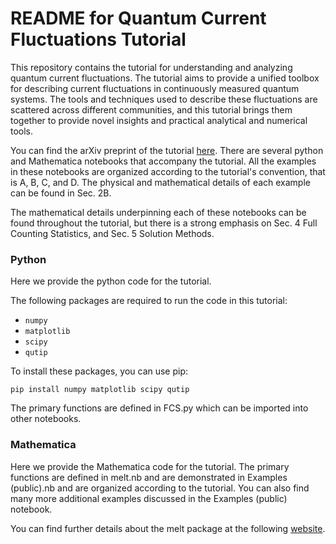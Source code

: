 # README for Quantum Current Fluctuations Tutorial

This repository contains the tutorial for understanding and analyzing quantum current fluctuations. The tutorial aims to provide a unified toolbox for describing current fluctuations in continuously measured quantum systems. The tools and techniques used to describe these fluctuations are scattered across different communities, and this tutorial brings them together to provide novel insights and practical analytical and numerical tools.

You can find the arXiv preprint of the tutorial [here](https://arxiv.org/abs/2303.04270). There are several python and Mathematica notebooks that accompany the tutorial. All the examples in these notebooks are organized according to the tutorial's convention, that is A, B, C, and D. The physical and mathematical details of each example can be found in Sec. 2B. 

The mathematical details underpinning each of these notebooks can be found throughout the tutorial, but there is a strong emphasis on Sec. 4 Full Counting Statistics, and Sec. 5 Solution Methods.

### Python 
Here we provide the python code for the tutorial. 

The following packages are required to run the code in this tutorial:

- `numpy`
- `matplotlib`
- `scipy`
- `qutip`

To install these packages, you can use pip:

`pip install numpy matplotlib scipy qutip`

The primary functions are defined in FCS.py which can be imported into other notebooks.

### Mathematica
Here we provide the Mathematica code for the tutorial. The primary functions are defined in melt.nb and are demonstrated in Examples (public).nb and are organized according to the tutorial. You can also find many more additional examples discussed in the Examples (public) notebook.

You can find further details about the melt package at the following [website](https://melt1.notion.site/melt1/Melt-2d05fca5cfa342e28cafaf6fe26e049e). 





